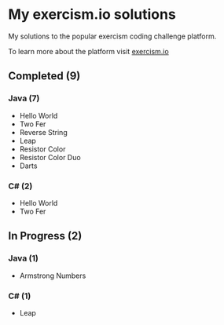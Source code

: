 # My exercism.io solutions

My solutions to the popular exercism coding challenge platform.

To learn more about the platform visit [exercism.io](https://exercism.io/)

## Completed (9)

### Java (7)

- Hello World
- Two Fer
- Reverse String
- Leap
- Resistor Color
- Resistor Color Duo
- Darts

### C# (2)
- Hello World
- Two Fer

## In Progress (2)

### Java (1)

- Armstrong Numbers

### C# (1)
- Leap

